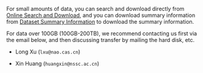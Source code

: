 For small amounts of data, you can search and download directly from [Online Search and Download](http://database.deepsolar.space:18080/dbs/nlfff), and you can download summary information from
[Dataset Summary Information](https://doi.org/10.6084/m9.figshare.c.6214666.v2) to download the summary information.

For data over 100GB (100GB-200TB), we recommend contacting us first via the email below, and then discussing transfer by mailing the hard disk, etc.

+ Long Xu (`lxu@nao.cas.cn`)

+ Xin Huang (`huangxin@nssc.ac.cn`)

